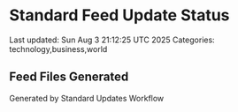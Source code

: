 # Standard Feed Update Status
Last updated: Sun Aug  3 21:12:25 UTC 2025
Categories: technology,business,world

## Feed Files Generated

Generated by Standard Updates Workflow
